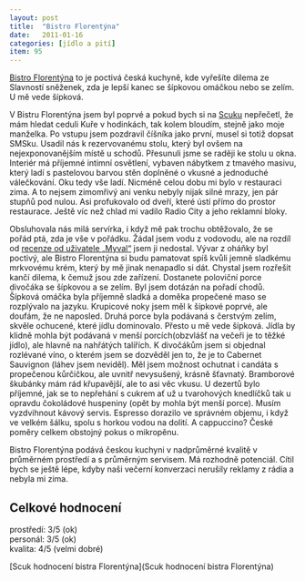 ```yaml
---
layout: post
title:  "Bistro Florentýna"
date:   2011-01-16
categories: [jídlo a pití]
item: 95
---
```

[Bistro Florentýna](http://bistro.florentyna.cz/) to je poctivá česká kuchyně, kde vyřešíte dilema ze Slavností sněženek, zda je lepší kanec 
se šípkovou omáčkou nebo se 
zelím. U mě vede šípková.
<!--more-->

V Bistru Florentýna jsem byl poprvé a pokud bych si na [Scuku](http://www.scuk.cz/) nepřečetl, že mám hledat ceduli Kuře v hodinkách, tak 
kolem bloudím, stejně jako
 moje manželka. Po vstupu jsem pozdravil číšníka jako první, musel si totiž dopsat SMSku. Usadil nás k rezervovanému stolu, který byl ovšem na nejexponovanějším místě u schodů. Přesunuli jsme se raději ke stolu u okna. Interiér má příjemné intimní osvětlení, vybaven nábytkem z tmavého masivu, který ladí s pastelovou barvou stěn doplněné o vkusné a jednoduché válečkování. Oku tedy vše ladí. Nicméně celou dobu mi bylo v restauraci zima. A to nejsem zimomřivý ani venku nebyly nijak silné mrazy, jen pár stupňů pod nulou. Asi profukovalo od dveří, které ústí přímo do prostor restaurace. Ještě víc než chlad mi vadilo Radio City a jeho reklamní bloky.

Obsluhovala nás milá servírka, i když mě pak trochu obtěžovalo, že se pořád ptá, zda je vše v pořádku. Žádal jsem vodu z vodovodu, ale na 
rozdíl od [recenze od uživatele „Myval“](http://www.scuk.cz/d/bistro-florentyna/#recenze-1689) jsem ji nedostal. Vývar z oháňky byl poctivý, ale Bistro Florentýna si budu pamatovat spíš kvůli 
jemně sladkému mrkvovému krém, který by mě jinak nenapadlo si dát. Chystal jsem rozřešit kančí dilema, k čemuž jsou zde zařízení. Dostanete poloviční porce divočáka se šípkovou a se zelím. Byl jsem dotázán na pořadí chodů. Šípková omáčka byla příjemně sladká a doměka propečené maso se rozplývalo na jazyku. Krupicové noky jsem měl k šípkové poprvé, ale doufám, že ne naposled. Druhá porce byla podávaná s čerstvým zelím, skvěle ochucené, které jídlu dominovalo. Přesto u mě vede šípková. Jídla by klidně mohla být podávaná v menší porcích(obzvlášť na večeři je to těžké jídlo), ale hlavně na nahřátých talířích. K divočákům jsem si objednal rozlévané víno, o kterém jsem se dozvěděl jen to, že je to Cabernet Sauvignon (láhev jsem neviděl). Měl jsem možnost ochutnat i candáta s propečenou kůrčičkou, ale uvnitř nevysušený, krásně šťavnatý. Bramborové škubánky mám rád křupavější, ale to asi věc vkusu. U dezertů bylo příjemné, jak se to nepřehání s cukrem ať už u tvarohových knedlíčků tak u opravdu čokoládové huspeniny (opět by mohla být menší porce). Musím vyzdvihnout kávový servis. Espresso dorazilo ve správném objemu, i když ve velkém šálku, spolu s horkou vodou na dolití. A cappuccino? České poměry celkem obstojný pokus o mikropěnu.

Bistro Florentýna podává českou kuchyni v nadprůměrné kvalitě v průměrném prostředí a s průměrným servisem. Má rozhodně potenciál. Cítil bych se ještě lépe, kdyby naši večerní konverzaci nerušily reklamy z rádia a nebyla mi zima.

Celkové hodnocení
------

prostředí: 3/5 (ok)  
personál: 3/5 (ok)  
kvalita: 4/5 (velmi dobré)

[Scuk hodnocení bistra Florentýna](Scuk hodnocení bistra Florentýna)